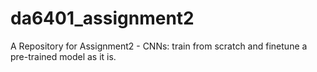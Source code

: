# da6401_assignment2
A Repository for Assignment2 - CNNs: train from scratch and finetune a pre-trained model as it is.
